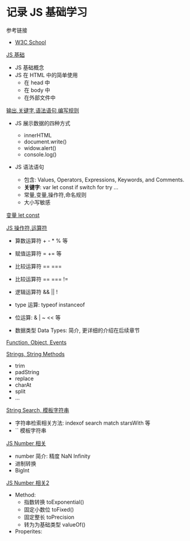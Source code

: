 # 记录 JS 基础学习

参考链接

- [W3C School](https://www.w3schools.com/js/default.asp)


[JS 基础](00JS.md)

- JS 基础概念
- JS 在 HTML 中的简单使用
    - 在 head 中
    - 在 body 中
    - 在外部文件中

[输出,关键字,语法语句,编写规则](01JS.md)

- JS 展示数据的四种方式
  - innerHTML
  - document.write()
  - widow.alert()
  - console.log()

- JS 语法语句
  - 包含: Values, Operators, Expressions, Keywords, and Comments.
  - **关键字**: var let const if switch for try ...
  - 常量,变量,操作符,命名规则
  - 大小写敏感

[变量 let const](02JS.md)

[JS 操作符,运算符](03JS.md)

  - 算数运算符 + - * % 等
  - 赋值运算符 = += 等
  - 比较运算符 == === 
  - 比较运算符 == === != 
  - 逻辑运算符 && || !
  - type 运算: typeof  instanceof
  - 位运算: & | ~ << 等

  - 数据类型 Data Types: 简介, 更详细的介绍在后续章节

[Function, Object, Events ](04JS.md)

[Strings, String Methods](05JS.md)
  - trim
  - padString
  - replace
  - charAt
  - split 
  - ...

[String Search, 模板字符串](06JS.md)

  - 字符串检索相关方法: indexof search match starsWith  等
  - `` 模板字符串


[JS Number 相关](07JS.md)

  - number 简介: 精度 NaN Infinity
  - 进制转换
  - BigInt

[JS Number 相关2](08JS.md)

  - Method: 
    - 指数转换 toExponential() 
    - 固定小数位 toFixed() 
    - 固定整长 toPrecision 
    - 转为为基础类型 valueOf()
  - Properites: 